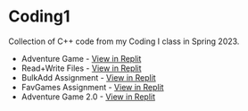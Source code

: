 # Coding1
Collection of C++ code from my Coding I class in Spring 2023.

<ul>
<li>Adventure Game - <a href = "https://replit.com/@alycat07/AdventureAssignment?v=1">View in Replit </a></li>
<li>Read+Write Files - <a href = "https://replit.com/@alycat07/ReadWrite-Files"> View in Replit </a></li>
<li>BulkAdd Assignment - <a href = "https://replit.com/@alycat07/BulkAdd-Assignment"> View in Replit </a></li>
<li>FavGames Assignment - <a href = "https://replit.com/@alycat07/FavGames-Assignment"> View in Replit </a></li>
<li>Adventure Game 2.0 - <a href = "https://replit.com/@alycat07/Adventure-20#main.cpp">View in Replit </a></li>
</ui>
